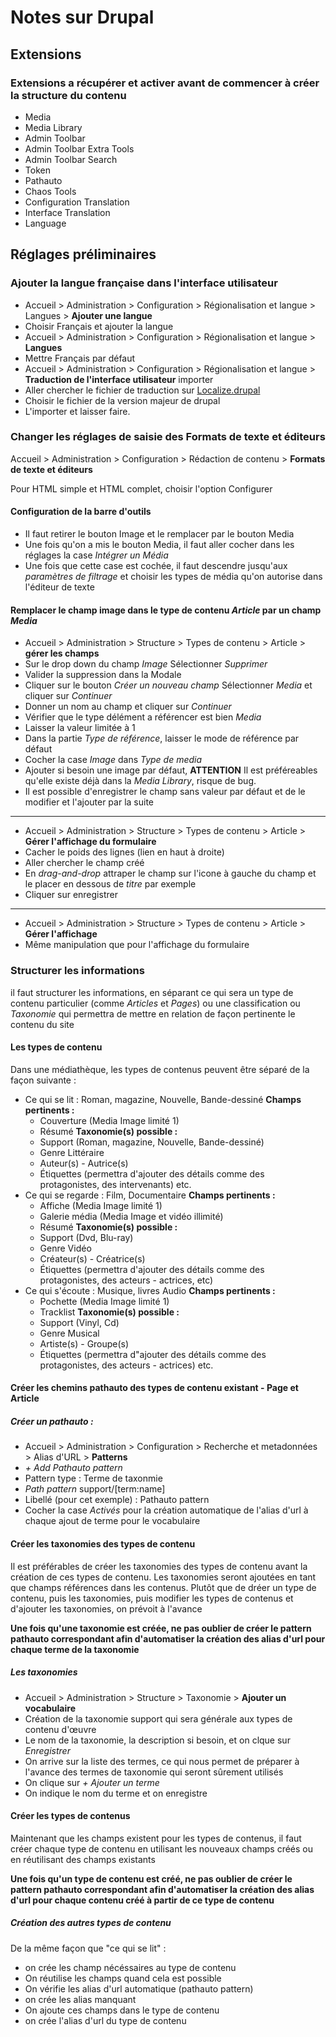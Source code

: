 # Notes sur Drupal

## Extensions

### Extensions a récupérer et activer avant de commencer à créer la structure du contenu

* Media
* Media Library
* Admin Toolbar
* Admin Toolbar Extra Tools
* Admin Toolbar Search
* Token
* Pathauto
* Chaos Tools
* Configuration Translation
* Interface Translation
* Language

## Réglages préliminaires

### Ajouter la langue française dans l'interface utilisateur

* Accueil > Administration > Configuration > Régionalisation et langue > Langues >
**Ajouter une langue**
* Choisir Français et ajouter la langue
* Accueil > Administration > Configuration > Régionalisation et langue > 
**Langues**
* Mettre Français par défaut
* Accueil > Administration > Configuration > Régionalisation et langue > 
**Traduction de l'interface utilisateur**
importer
* Aller chercher le fichier de traduction sur [Localize.drupal](https://localize.drupal.org/translate/languages/fr)
* Choisir le fichier de la version majeur de drupal
* L'importer et laisser faire.

### Changer les réglages de saisie des Formats de texte et éditeurs
Accueil > Administration > Configuration > Rédaction de contenu >
**Formats de texte et éditeurs**

Pour HTML simple et HTML complet, choisir l'option Configurer

#### Configuration de la barre d'outils

* Il faut retirer le bouton Image et le remplacer par le bouton Media
* Une fois qu'on a mis le bouton Media, il faut aller cocher dans les réglages la case *Intégrer un Média*
* Une fois que cette case est cochée, il faut descendre jusqu'aux *paramètres de filtrage* et choisir les types de média qu'on autorise dans l'éditeur de texte

#### Remplacer le champ image dans le type de contenu *Article* par un champ *Media*

* Accueil > Administration > Structure > Types de contenu > Article >
**gérer les champs**
* Sur le drop down du champ *Image* Sélectionner *Supprimer*
* Valider la suppression dans la Modale
* Cliquer sur le bouton *Créer un nouveau champ*
Sélectionner *Media* et cliquer sur *Continuer*
* Donner un nom au champ et cliquer sur *Continuer*
* Vérifier que le type délément a référencer est bien *Media*
* Laisser la valeur limitée à 1
* Dans la partie *Type de référence*, laisser le mode de référence par défaut
* Cocher la case *Image* dans *Type de media*
* Ajouter si besoin une image par défaut, **ATTENTION** Il est préféreables qu'elle existe déjà dans la *Media  Library*, risque de bug.
* Il est possible d'enregistrer le champ sans valeur par défaut et de le modifier et l'ajouter par la suite
---
* Accueil > Administration > Structure > Types de contenu > Article >
**Gérer l'affichage du formulaire**
* Cacher le poids des lignes (lien en haut à droite)
* Aller chercher le champ créé
* En *drag-and-drop* attraper le champ sur l'icone à gauche du champ et le placer en dessous de *titre* par exemple
* Cliquer sur enregistrer
---
* Accueil > Administration > Structure > Types de contenu > Article >
**Gérer l'affichage**
* Même manipulation que pour l'affichage du formulaire

### Structurer les informations

il faut structurer les informations, en séparant ce qui sera un type de contenu particulier (comme *Articles* et *Pages*) ou une classification ou *Taxonomie* qui permettra de mettre en relation de façon pertinente le contenu du site

#### Les types de contenu

Dans une médiathèque, les types de contenus peuvent être séparé de la façon suivante :

* Ce qui se lit : Roman, magazine, Nouvelle, Bande-dessiné
    **Champs pertinents :**
    * Couverture (Media Image limité 1)
    * Résumé
    **Taxonomie(s) possible :**
    * Support (Roman, magazine, Nouvelle, Bande-dessiné)
    * Genre Littéraire
    * Auteur(s) - Autrice(s)
    * Étiquettes (permettra d'ajouter des détails comme des protagonistes, des intervenants) etc.
* Ce qui se regarde : Film, Documentaire
    **Champs pertinents :**
    * Affiche (Media Image limité 1)
    * Galerie média (Media Image et vidéo illimité)
    * Résumé
    **Taxonomie(s) possible :**
    * Support (Dvd, Blu-ray)
    * Genre Vidéo
    * Créateur(s) - Créatrice(s)
    * Étiquettes (permettra d'ajouter des détails comme des protagonistes, des acteurs - actrices, etc)
* Ce qui s'écoute : Musique, livres Audio
    **Champs pertinents :**
    * Pochette (Media Image limité 1)
    * Tracklist
    **Taxonomie(s) possible :**
    * Support (Vinyl, Cd)
    * Genre Musical
    * Artiste(s) - Groupe(s)
    * Étiquettes (permettra d"ajouter des détails comme des protagonistes, des acteurs - actrices) etc.

#### Créer les chemins pathauto des types de contenu existant - Page et Article

##### Créer un pathauto :
* Accueil > Administration > Configuration > Recherche et metadonnées > Alias d'URL >
**Patterns**
* *+ Add Pathauto pattern*
* Pattern type : Terme de taxonmie
* *Path pattern* support/[term:name]
* Libellé (pour cet exemple) : Pathauto pattern
* Cocher la case *Activés* pour la création automatique de l'alias d'url à chaque ajout de terme pour le vocabulaire

#### Créer les taxonomies des types de contenu

Il est préférables de créer les taxonomies des types de contenu avant la création de ces types de contenu.
Les taxonomies seront ajoutées en tant que champs références dans les contenus.
Plutôt que de dréer un type de contenu, puis les taxonomies, puis modifier les types de contenus et d'ajouter les taxonomies, on prévoit à l'avance

**Une fois qu'une taxonomie est créée, ne pas oublier de créer le pattern pathauto correspondant afin d'automatiser la création des alias d'url pour chaque terme de la taxonomie**

##### Les taxonomies

* Accueil > Administration > Structure > Taxonomie >
**Ajouter un vocabulaire**
* Création de la taxonomie support qui sera générale aux types de contenu d'œuvre
* Le nom de la taxonomie, la description si besoin, et on clque sur *Enregistrer*
* On arrive sur la liste des termes, ce qui nous permet de préparer à l'avance des termes de taxonomie qui seront sûrement utilisés
* On clique sur *+ Ajouter un terme*
* On indique le nom du terme et on enregistre

#### Créer les types de contenus

Maintenant que les champs existent pour les types de contenus, il faut créer chaque type de contenu en utilisant les nouveaux champs créés ou en réutilisant des champs existants

**Une fois qu'un type de contenu est créé, ne pas oublier de créer le pattern pathauto correspondant afin d'automatiser la création des alias d'url pour chaque contenu créé à partir de ce type de contenu**

##### Création des autres types de contenu

De la même façon que "ce qui se lit" : 

* on crée les champ nécéssaires au type de contenu
* On réutilise les champs quand cela est possible
* On vérifie les alias d'url automatique (pathauto pattern)
* on crée les alias manquant
* On ajoute ces champs dans le type de contenu
* on crée l'alias d'url du type de contenu